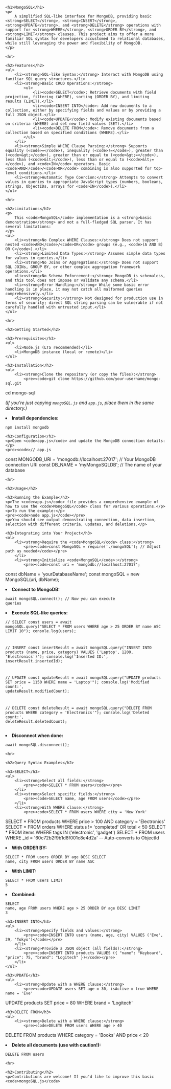     <h1>MongoSQL</h1>
    <p>
        A simplified SQL-like interface for MongoDB, providing basic <strong>SELECT</strong>, <strong>INSERT</strong>, <strong>UPDATE</strong>, and <strong>DELETE</strong> operations with support for <strong>WHERE</strong>, <strong>ORDER BY</strong>, and <strong>LIMIT</strong> clauses. This project aims to offer a more familiar SQL syntax for developers accustomed to relational databases, while still leveraging the power and flexibility of MongoDB.
    </p>

    <hr>

    <h2>Features</h2>
    <ul>
        <li><strong>SQL-like Syntax:</strong> Interact with MongoDB using familiar SQL query structures.</li>
        <li><strong>Basic CRUD Operations:</strong>
            <ul>
                <li><code>SELECT</code>: Retrieve documents with field projection, filtering (WHERE), sorting (ORDER BY), and limiting results (LIMIT).</li>
                <li><code>INSERT INTO</code>: Add new documents to a collection, either by specifying fields and values or by providing a full JSON object.</li>
                <li><code>UPDATE</code>: Modify existing documents based on criteria (WHERE) and set new field values (SET).</li>
                <li><code>DELETE FROM</code>: Remove documents from a collection based on specified conditions (WHERE).</li>
            </ul>
        </li>
        <li><strong>Simple WHERE Clause Parsing:</strong> Supports equality (<code>=</code>), inequality (<code>!=</code>), greater than (<code>&gt;</code>), greater than or equal to (<code>&gt;=</code>), less than (<code>&lt;</code>), less than or equal to (<code>&lt;=</code>), and <code>IN</code> operators. Basic <code>AND</code>/<code>OR</code> combining is also supported for top-level conditions.</li>
        <li><strong>Automatic Type Coercion:</strong> Attempts to convert values in queries to appropriate JavaScript types (numbers, booleans, strings, ObjectIDs, arrays for <code>IN</code>).</li>
    </ul>

    <hr>

    <h2>Limitations</h2>
    <p>
        This <code>MongoSQL</code> implementation is a <strong>basic demonstration</strong> and not a full-fledged SQL parser. It has several limitations:
    </p>
    <ul>
        <li><strong>No Complex WHERE Clauses:</strong> Does not support nested <code>AND</code>/<code>OR</code> groups (e.g., <code>(A AND B) OR C</code>).</li>
        <li><strong>Limited Data Types:</strong> Assumes simple data types for values in queries.</li>
        <li><strong>No Joins or Aggregations:</strong> Does not support SQL JOINs, GROUP BY, or other complex aggregation framework operations.</li>
        <li><strong>No Schema Enforcement:</strong> MongoDB is schemaless, and this tool does not impose or validate any schema.</li>
        <li><strong>Error Handling:</strong> While some basic error handling is in place, it may not catch all malformed queries comprehensively.</li>
        <li><strong>Security:</strong> Not designed for production use in terms of security; direct SQL string parsing can be vulnerable if not carefully handled with untrusted input.</li>
    </ul>

    <hr>

    <h2>Getting Started</h2>

    <h3>Prerequisites</h3>
    <ul>
        <li>Node.js (LTS recommended)</li>
        <li>MongoDB instance (local or remote)</li>
    </ul>

    <h3>Installation</h3>
    <ol>
        <li><strong>Clone the repository (or copy the files):</strong>
            <pre><code>git clone https://github.com/your-username/mongo-sql.git
cd mongo-sql</code></pre>
            <p><em>(If you're just copying <code>mongoSQL.js</code> and <code>app.js</code>, place them in the same directory.)</em></p>
        </li>
        <li><strong>Install dependencies:</strong>
            <pre><code>npm install mongodb</code></pre>
        </li>
    </ol>

    <h3>Configuration</h3>
    <p>Open <code>app.js</code> and update the MongoDB connection details:</p>
    <pre><code>// app.js
const MONGODB_URI = 'mongodb://localhost:27017'; // Your MongoDB connection URI
const DB_NAME = 'myMongoSQLDB'; // The name of your database</code></pre>

    <hr>

    <h2>Usage</h2>

    <h3>Running the Example</h3>
    <p>The <code>app.js</code> file provides a comprehensive example of how to use the <code>MongoSQL</code> class for various operations.</p>
    <p>To run the example:</p>
    <pre><code>node app.js</code></pre>
    <p>You should see output demonstrating connection, data insertion, selection with different criteria, updates, and deletions.</p>

    <h3>Integrating into Your Project</h3>
    <ol>
        <li><strong>Require the <code>MongoSQL</code> class:</strong>
            <pre><code>const MongoSQL = require('./mongoSQL'); // Adjust path as needed</code></pre>
        </li>
        <li><strong>Initialize <code>MongoSQL</code>:</strong>
            <pre><code>const uri = 'mongodb://localhost:27017';
const dbName = 'yourDatabaseName';
const mongoSQL = new MongoSQL(uri, dbName);</code></pre>
        </li>
        <li><strong>Connect to MongoDB:</strong>
            <pre><code>await mongoSQL.connect();
// Now you can execute queries</code></pre>
        </li>
        <li><strong>Execute SQL-like queries:</strong>
            <pre><code>// SELECT
const users = await mongoSQL.query("SELECT * FROM users WHERE age > 25 ORDER BY name ASC LIMIT 10");
console.log(users);

// INSERT
const insertResult = await mongoSQL.query("INSERT INTO products (name, price, category) VALUES ('Laptop', 1200, 'Electronics')");
console.log('Inserted ID:', insertResult.insertedId);

// UPDATE
const updateResult = await mongoSQL.query("UPDATE products SET price = 1150 WHERE name = 'Laptop'");
console.log('Modified count:', updateResult.modifiedCount);

// DELETE
const deleteResult = await mongoSQL.query("DELETE FROM products WHERE category = 'Electronics'");
console.log('Deleted count:', deleteResult.deletedCount);</code></pre>
        </li>
        <li><strong>Disconnect when done:</strong>
            <pre><code>await mongoSQL.disconnect();</code></pre>
        </li>
    </ol>

    <hr>

    <h2>Query Syntax Examples</h2>

    <h3>SELECT</h3>
    <ul>
        <li><strong>Select all fields:</strong>
            <pre><code>SELECT * FROM users</code></pre>
        </li>
        <li><strong>Select specific fields:</strong>
            <pre><code>SELECT name, age FROM users</code></pre>
        </li>
        <li><strong>With WHERE clause:</strong>
            <pre><code>SELECT * FROM users WHERE city = 'New York'
SELECT * FROM products WHERE price > 100 AND category = 'Electronics'
SELECT * FROM orders WHERE status != 'completed' OR total < 50
SELECT * FROM items WHERE tags IN ('electronic', 'gadget')
SELECT * FROM users WHERE _id = '60c72b2f9b1d8f001c8e4d2a' -- Auto-converts to ObjectId</code></pre>
        </li>
        <li><strong>With ORDER BY:</strong>
            <pre><code>SELECT * FROM users ORDER BY age DESC
SELECT name, city FROM users ORDER BY name ASC</code></pre>
        </li>
        <li><strong>With LIMIT:</strong>
            <pre><code>SELECT * FROM users LIMIT 5</code></pre>
        </li>
        <li><strong>Combined:</strong>
            <pre><code>SELECT name, age FROM users WHERE age > 25 ORDER BY age DESC LIMIT 3</code></pre>
        </li>
    </ul>

    <h3>INSERT INTO</h3>
    <ul>
        <li><strong>Specify fields and values:</strong>
            <pre><code>INSERT INTO users (name, age, city) VALUES ('Eve', 29, 'Tokyo')</code></pre>
        </li>
        <li><strong>Provide a JSON object (all fields):</strong>
            <pre><code>INSERT INTO products VALUES ({ "name": "Keyboard", "price": 75, "brand": "Logitech" })</code></pre>
        </li>
    </ul>

    <h3>UPDATE</h3>
    <ul>
        <li><strong>Update with a WHERE clause:</strong>
            <pre><code>UPDATE users SET age = 30, isActive = true WHERE name = 'Eve'
UPDATE products SET price = 80 WHERE brand = 'Logitech'</code></pre>
        </li>
    </ul>

    <h3>DELETE FROM</h3>
    <ul>
        <li><strong>Delete with a WHERE clause:</strong>
            <pre><code>DELETE FROM users WHERE age > 40
DELETE FROM products WHERE category = 'Books' AND price < 20</code></pre>
        </li>
        <li><strong>Delete all documents (use with caution!):</strong>
            <pre><code>DELETE FROM users</code></pre>
        </li>
    </ul>

    <hr>

    <h2>Contributing</h2>
    <p>Contributions are welcome! If you'd like to improve this basic <code>mongoSQL.js</code>
